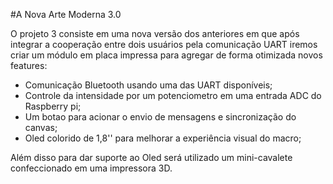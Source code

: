 #A Nova Arte Moderna 3.0 

O projeto 3 consiste em uma nova versão dos anteriores em que após integrar a cooperação entre dois usuários pela comunicação UART iremos criar um módulo em placa impressa para agregar de forma otimizada novos features:

- Comunicação Bluetooth usando uma das UART disponíveis;
- Controle da intensidade por um potenciometro em uma entrada ADC do Raspberry pi;
- Um botao para acionar o envio de mensagens e sincronização do canvas;
- Oled colorido de 1,8'' para melhorar a experiência visual do macro;

Além disso para dar suporte ao Oled será utilizado um mini-cavalete confeccionado em uma impressora 3D.
